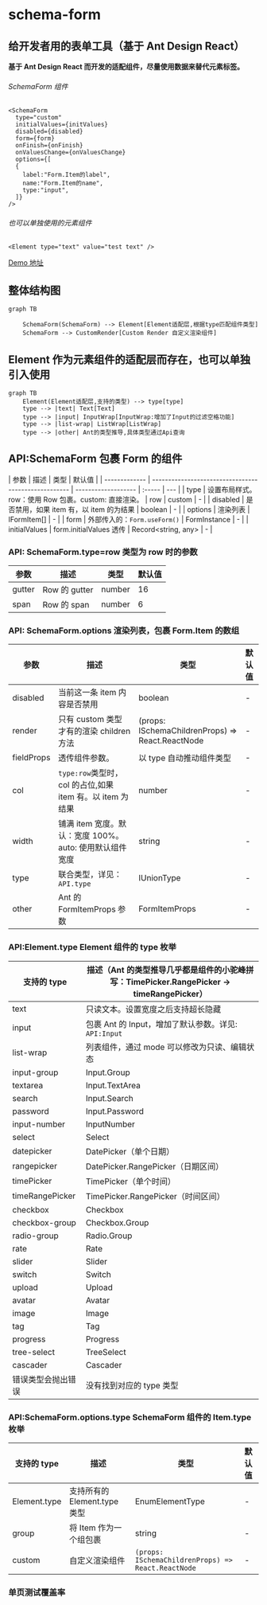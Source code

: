 # schema-form

## 给开发者用的表单工具（基于 Ant Design React）

**基于 Ant Design React 而开发的适配组件，尽量使用数据来替代元素标签。**

###### SchemaForm 组件

```
<SchemaForm
  type="custom"
  initialValues={initValues}
  disabled={disabled}
  form={form}
  onFinish={onFinish}
  onValuesChange={onValuesChange}
  options={[
  {
    label:"Form.Item的label",
    name:"Form.Item的name",
    type:"input",
  ]}
/>
```

###### 也可以单独使用的元素组件

```
<Element type="text" value="test text" />
```

[Demo 地址](https://ayiaq1.github.io/schema-form/)

## 整体结构图

```mermaid
graph TB

    SchemaForm(SchemaForm) --> Element[Element适配层,根据type匹配组件类型]
    SchemaForm --> CustomRender[Custom Render 自定义渲染组件]
```

## Element 作为元素组件的适配层而存在，也可以单独引入使用

```mermaid
graph TB
    Element(Element适配层,支持的类型) --> type[type]
    type --> |text| Text[Text]
    type --> |input| InputWrap[InputWrap:增加了Input的过滤空格功能]
    type --> |list-wrap| ListWrap[ListWrap]
    type --> |other| Ant的类型推导,具体类型通过Api查询
```

## API:SchemaForm 包裹 Form 的组件

| 参数          | 描述                                                 | 类型                | 默认值 |
| ------------- | ---------------------------------------------------- | ------------------- | :----- | --- |
| type          | 设置布局样式。row：使用 Row 包裹。custom: 直接渲染。 | row                 | custom | -   |
| disabled      | 是否禁用，如果 item 有，以 item 的为结果             | boolean             | -      |
| options       | 渲染列表                                             | IFormItem[]         | -      |
| form          | 外部传入的：`Form.useForm()`                         | FormInstance        | -      |
| initialValues | form.initialValues 透传                              | Record<string, any> | -      |

### API: SchemaForm.type=row 类型为 row 时的参数

| 参数   | 描述          | 类型   | 默认值 |
| ------ | ------------- | ------ | :----- |
| gutter | Row 的 gutter | number | 16     |
| span   | Row 的 span   | number | 6      |

### API: SchemaForm.options 渲染列表，包裹 Form.Item 的数组

| 参数       | 描述                                                      | 类型                                             | 默认值 |
| ---------- | --------------------------------------------------------- | ------------------------------------------------ | :----- |
| disabled   | 当前这一条 item 内容是否禁用                              | boolean                                          | -      |
| render     | 只有 custom 类型 才有的渲染 children 方法                 | (props: ISchemaChildrenProps) => React.ReactNode | -      |
| fieldProps | 透传组件参数。                                            | 以 type 自动推动组件类型                         | -      |
| col        | `type:row`类型时，col 的占位,如果 item 有。以 item 为结果 | number                                           | -      |
| width      | 铺满 item 宽度。默认：宽度 100%。auto: 使用默认组件宽度   | string                                           | -      |
| type       | 联合类型，详见：`API.type`                                | IUnionType                                       | -      |
| other      | Ant 的 FormItemProps 参数                                 | FormItemProps                                    | -      |

### API:Element.type Element 组件的 type 枚举

| 支持的 type        | 描述（Ant 的类型推导几乎都是组件的小驼峰拼写：TimePicker.RangePicker -> timeRangePicker） |
| ------------------ | ----------------------------------------------------------------------------------------- |
| text               | 只读文本。设置宽度之后支持超长隐藏                                                        |
| input              | 包裹 Ant 的 Input，增加了默认参数。详见: `API:Input`                                      |
| list-wrap          | 列表组件，通过 mode 可以修改为只读、编辑状态                                              |
| input-group        | Input.Group                                                                               |
| textarea           | Input.TextArea                                                                            |
| search             | Input.Search                                                                              |
| password           | Input.Password                                                                            |
| input-number       | InputNumber                                                                               |
| select             | Select                                                                                    |
| datepicker         | DatePicker（单个日期）                                                                    |
| rangepicker        | DatePicker.RangePicker（日期区间）                                                        |
| timePicker         | TimePicker（单个时间）                                                                    |
| timeRangePicker    | TimePicker.RangePicker（时间区间）                                                        |
| checkbox           | Checkbox                                                                                  |
| checkbox-group     | Checkbox.Group                                                                            |
| radio-group        | Radio.Group                                                                               |
| rate               | Rate                                                                                      |
| slider             | Slider                                                                                    |
| switch             | Switch                                                                                    |
| upload             | Upload                                                                                    |
| avatar             | Avatar                                                                                    |
| image              | Image                                                                                     |
| tag                | Tag                                                                                       |
| progress           | Progress                                                                                  |
| tree-select        | TreeSelect                                                                                |
| cascader           | Cascader                                                                                  |
| 错误类型会抛出错误 | 没有找到对应的 type 类型                                                                  |

### API:SchemaForm.options.type SchemaForm 组件的 Item.type 枚举

| 支持的 type  | 描述                         | 类型                                               | 默认值 |
| ------------ | ---------------------------- | -------------------------------------------------- | :----- |
| Element.type | 支持所有的 Element.type 类型 | EnumElementType                                    | -      |
| group        | 将 Item 作为一个组包裹       | string                                             | -      |
| custom       | 自定义渲染组件               | `(props: ISchemaChildrenProps) => React.ReactNode` | -      |

### 单页测试覆盖率
